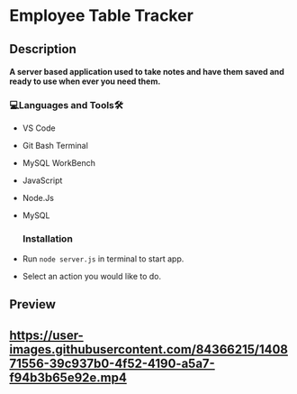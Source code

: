 # Employee Table Tracker

<h2>Description<br><h4>A server based application used to take notes and have them saved and ready to use when ever you need them.
  
<h3 align="left">💻Languages and Tools🛠️</h3>

- VS Code
- Git Bash Terminal
- MySQL WorkBench
- JavaScript
- Node.Js
- MySQL

  <h3 align="left">Installation</h3>
- Run `node server.js` in terminal to start app.
- Select an action you would like to do.

<h2>Preview<h2>
  
  https://user-images.githubusercontent.com/84366215/140871556-39c937b0-4f52-4190-a5a7-f94b3b65e92e.mp4

